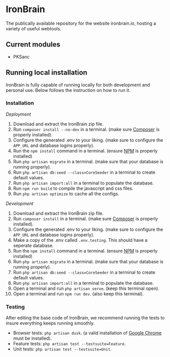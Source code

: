 # IronBrain
The publically available repository for the website ironbrain.io, hosting a variety of useful webtools.

## Current modules
- PKSanc

## Running local installation
IronBrain is fully capable of running locally for both development and personal use. Below follows the instruction on how to run it.

### Installation
*Deployment*

1. Download and extract the IronBrain zip file.
2. Run `composer install --no-dev` in a terminal. (make sure [Composer](https://getcomposer.org) is properly installed). 
3. Configure the generated .env to your liking. (make sure to configure the `APP_URL` and database logins properly).
4. Run the `npm install` command in a terminal. (ensure [NPM](https://www.npmjs.com) is properly installed)
5. Run `php artisan migrate` in a terminal. (make sure that your database is running properly). 
6. Run `php artisan db:seed --class=CoreSeeder` in a terminal to create default values.
7. Run `php artisan import:all` in a terminal to populate the database.
8. Run `npm run build` to compile the javascript and css files.
9. Run `php artisan optimize` to cache all the configs. 

*Development*
1. Download and extract the IronBrain zip file.
2. Run `composer install` in a terminal. (make sure [Composer](https://getcomposer.org) is properly installed).
3. Configure the generated .env to your liking. (make sure to configure the `APP_URL` and database logins properly).
4. Make a copy of the .env called `.env.testing`. This should have a seperate database.
5. Run the `npm install` command in a terminal. (ensure [NPM](https://www.npmjs.com) is properly installed)
6. Run `php artisan migrate` in a terminal. (make sure that your database is running properly).
7. Run `php artisan db:seed --class=CoreSeeder` in a terminal to create default values.
8. Run `php artisan import:all` in a terminal to populate the database.
9. Open a terminal and run `php artisan serve`. (keep this terminal open).
10. Open a terminal and run `npm run dev`. (also keep this terminal).

### Testing
After editing the base code of IronBrain, we recommend running the tests to insure everything keeps running smoothly.
- Browser tests: `php artisan dusk`. (a valid installation of [Google Chrome](https://www.google.com/chrome/) must be installed).
- Feature tests: `php artisan test --testsuite=Feature`.
- Unit tests: `php artisan test --testsuite=Unit`. 
